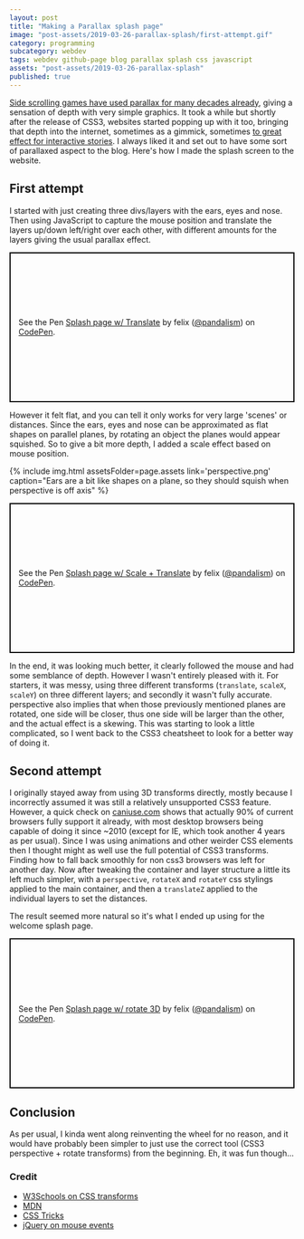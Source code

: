 ```yaml
---
layout: post
title: "Making a Parallax splash page"
image: "post-assets/2019-03-26-parallax-splash/first-attempt.gif"
category: programming
subcategory: webdev
tags: webdev github-page blog parallax splash css javascript
assets: "post-assets/2019-03-26-parallax-splash"
published: true
---
```


[Side scrolling games have used parallax for many decades already](https://gamicus.gamepedia.com/Parallax_scrolling), giving a sensation of depth with very simple graphics. It took a while but shortly after the release of CSS3, websites started popping up with it too, bringing that depth into the internet, sometimes as a gimmick, sometimes [to great effect for interactive stories](http://www.sbs.com.au/theboat/). I always liked it and set out to have some sort of parallaxed aspect to the blog. Here's how I made the splash screen to the website.

## First attempt
I started with just creating three divs/layers with the ears, eyes and nose. Then using JavaScript to capture the mouse position and translate the layers up/down left/right over each other, with different amounts for the layers giving the usual parallax effect.

<p class="codepen" data-height="265" data-theme-id="0" data-default-tab="result" data-user="pandalism" data-slug-hash="EMJEoG" style="height: 265px; box-sizing: border-box; display: flex; align-items: center; justify-content: center; border: 2px solid black; margin: 1em 0; padding: 1em;" data-pen-title="Splash page w/ Translate">
  <span>See the Pen <a href="https://codepen.io/pandalism/pen/EMJEoG/">
  Splash page w/ Translate</a> by felix (<a href="https://codepen.io/pandalism">@pandalism</a>)
  on <a href="https://codepen.io">CodePen</a>.</span>
</p>
<script async src="https://static.codepen.io/assets/embed/ei.js"></script>

However it felt flat, and you can tell it only works for very large 'scenes' or distances. Since the ears, eyes and nose can be approximated as flat shapes on parallel planes, by rotating an object the planes would appear squished. So to give a bit more depth, I added a scale effect based on mouse position.

{% include img.html assetsFolder=page.assets link='perspective.png' caption="Ears are a bit like shapes on a plane, so they should squish when perspective is off axis" %}

<p class="codepen" data-height="265" data-theme-id="0" data-default-tab="result" data-user="pandalism" data-slug-hash="NJmYwj" style="height: 265px; box-sizing: border-box; display: flex; align-items: center; justify-content: center; border: 2px solid black; margin: 1em 0; padding: 1em;" data-pen-title="Splash page w/ Scale + Translate">
  <span>See the Pen <a href="https://codepen.io/pandalism/pen/NJmYwj/">
  Splash page w/ Scale + Translate</a> by felix (<a href="https://codepen.io/pandalism">@pandalism</a>)
  on <a href="https://codepen.io">CodePen</a>.</span>
</p>
<script async src="https://static.codepen.io/assets/embed/ei.js"></script>

In the end, it was looking much better, it clearly followed the mouse and had some semblance of depth. However I wasn't entirely pleased with it. For starters, it was messy, using three different transforms (`translate`, `scaleX`, `scaleY`) on three different layers; and secondly it wasn't fully accurate. perspective also implies that when those previously mentioned planes are rotated, one side will be closer, thus one side will be larger than the other, and the actual effect is a skewing. This was starting to look a little complicated, so I went back to the CSS3 cheatsheet to look for a better way of doing it.

## Second attempt
I originally stayed away from using 3D transforms directly, mostly because I incorrectly assumed it was still a relatively unsupported CSS3 feature. However, a quick check on [caniuse.com](https://caniuse.com/#feat=transforms3d) shows that actually 90% of current browsers fully support it already, with most desktop browsers being capable of doing it since ~2010 (except for IE, which took another 4 years as per usual). Since I was using animations and other weirder CSS elements then I thought might as well use the full potential of CSS3 transforms. Finding how to fall back smoothly for non css3 browsers was left for another day. Now after tweaking the container and layer structure a little its left much simpler, with a `perspective`, `rotateX` and `rotateY` css stylings applied to the main container, and then a `translateZ` applied to the individual layers to set the distances.

The result seemed more natural so it's what I ended up using for the welcome splash page.

<p class="codepen" data-height="265" data-theme-id="0" data-default-tab="result" data-user="pandalism" data-slug-hash="MxRVaE" style="height: 265px; box-sizing: border-box; display: flex; align-items: center; justify-content: center; border: 2px solid black; margin: 1em 0; padding: 1em;" data-pen-title="Splash page w/ rotate 3D">
  <span>See the Pen <a href="https://codepen.io/pandalism/pen/MxRVaE/">
  Splash page w/ rotate 3D</a> by felix (<a href="https://codepen.io/pandalism">@pandalism</a>)
  on <a href="https://codepen.io">CodePen</a>.</span>
</p>
<script async src="https://static.codepen.io/assets/embed/ei.js"></script>

## Conclusion

As per usual, I kinda went along reinventing the wheel for no reason, and it would have probably been simpler to just use the correct tool (CSS3 perspective + rotate transforms) from the beginning. Eh, it was fun though...

### Credit
- [W3Schools on CSS transforms](https://www.w3schools.com/cssref/css3_pr_transform.asp)
- [MDN](https://developer.mozilla.org/en-US/docs/Web/CSS/transform)
- [CSS Tricks](https://css-tricks.com/almanac/properties/t/transform/)
- [jQuery on mouse events](http://api.jquery.com/event.pagex/)
